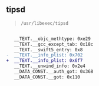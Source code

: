 ## tipsd

> `/usr/libexec/tipsd`

```diff

   __TEXT.__objc_methtype: 0xe29
   __TEXT.__gcc_except_tab: 0x18c
   __TEXT.__swift5_entry: 0x8
-  __TEXT.__info_plist: 0x702
+  __TEXT.__info_plist: 0x6f7
   __TEXT.__unwind_info: 0x2e4
   __DATA_CONST.__auth_got: 0x368
   __DATA_CONST.__got: 0x110

```
